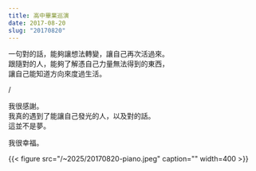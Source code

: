 ```yaml
---
title: 高中畢業巡演
date: 2017-08-20
slug: "20170820"
---
```


一句對的話，能夠讓想法轉變，讓自己再次活過來。\
跟隨對的人，能夠了解憑自己力量無法得到的東西，\
讓自己能知道方向來度過生活。

/

我很感謝。\
我真的遇到了能讓自己發光的人，以及對的話。\
這並不是夢。

我很幸福。

{{< figure src="/~2025/20170820-piano.jpeg" caption="" width=400 >}}
